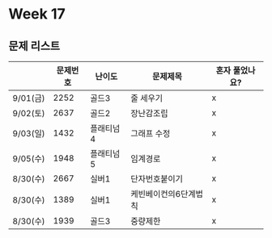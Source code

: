 # Week 17

## 문제 리스트

|                |문제번호|난이도|문제제목|혼자 풀었나요?|
|----------------|-------|------|-------|-------------|
|9/01(금)|2252|골드3|줄 세우기|x|
|9/02(토)|2637|골드2|장난감조립|x|
|9/03(일)|1432|플래티넘4|그래프 수정|x|
|9/05(수)|1948|플래티넘5|임계경로|x|
|8/30(수)|2667|실버1|단자번호붙이기|x|
|8/30(수)|1389|실버1|케빈베이컨의6단계법칙|x|
|8/30(수)|1939|골드3|중량제한|x|
